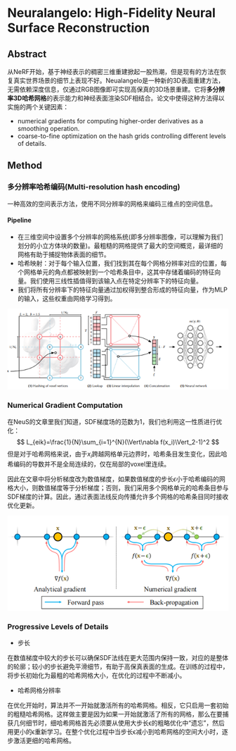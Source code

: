 # Neuralangelo: High-Fidelity Neural Surface Reconstruction

## Abstract

从NeRF开始，基于神经表示的稠密三维重建掀起一股热潮，但是现有的方法在恢复真实世界场景的细节上表现不好。Neualangelo是一种新的3D表面重建方法，无需依赖深度信息，仅通过RGB图像即可实现高保真的3D场景重建。它将**多分辨率3D哈希网格**的表示能力和神经表面渲染SDF相结合。论文中使得这种方法得以实施的两个关键因素：

-  numerical gradients for computing higher-order derivatives as a smoothing operation.
-  coarse-to-fine optimization on the hash grids controlling different levels of details.

## Method

### 多分辨率哈希编码(Multi-resolution hash encoding)

一种高效的空间表示方法，使用不同分辨率的网格来编码三维点的空间信息。

#### Pipeline

- 在三维空间中设置多个分辨率的网格系统(即多分辨率图像，可以理解为我们划分的小立方体块的数量)。最粗糙的网格提供了最大的空间概览，最详细的网格有助于捕捉物体表面的细节。
- 哈希映射：对于每个输入位置，我们找到其在每个网格分辨率对应的位置，每个网格单元的角点都被映射到一个哈希条目中，这其中存储着编码的特征向量。我们使用三线性插值得到该输入点在特定分辨率下的特征向量。
- 我们将所有分辨率下的特征向量通过加权得到整合形成的特征向量，作为MLP的输入，这些权重由网络学习得到。

![](image/2.png)







### Numerical Gradient Computation

在NeuS的文章里我们知道，SDF梯度场的范数为1，我们也利用这一性质进行优化：
$$
L_{eik}=\frac{1}{N}\sum_{i=1}^{N}(\Vert\nabla f(x_i)\Vert_2-1)^2
$$
但是对于哈希网格来说，由于$x_i$跨越网格单元边界时，哈希条目发生变化，因此哈希编码的导数并不是全局连续的，仅在局部的voxel里连续。

因此在文章中将分析梯度改为数值梯度，如果数值梯度的步长$\epsilon$小于哈希编码的网格大小，则数值梯度等于分析梯度；否则，我们采用多个网格单元的哈希条目参与SDF梯度的计算。因此，通过表面法线反向传播允许多个网格的哈希条目同时接收优化更新。

![](image/1.png)



### Progressive Levels of Details

- 步长

在数值梯度中较大的步长可以确保SDF法线在更大范围内保持一致，对应的是整体的轮廓；较小的步长避免平滑细节，有助于高保真表面的生成。在训练的过程中，将步长初始化为最粗的哈希网格大小，在优化的过程中不断减小。



- 哈希网格分辨率

在优化开始时，算法并不一开始就激活所有的哈希网格。相反，它只启用一套初始的粗糙哈希网格。这样做主要是因为如果一开始就激活了所有的网格，那么在要捕获几何细节时，细哈希网格首先必须要从使用大步长ϵ的粗略优化中“遗忘”，然后用更小的ϵ重新学习。在整个优化过程中当步长ϵ减小到哈希网格的空间大小时，逐步激活更细的哈希网格。

